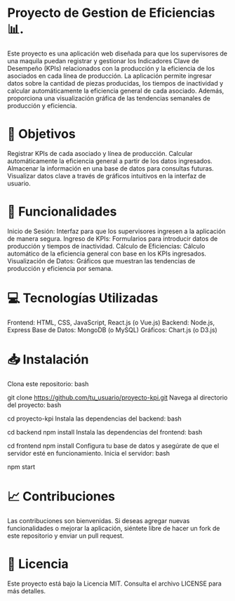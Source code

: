 # Proyecto de Gestion de Eficiencias📊.
Este proyecto es una aplicación web diseñada para que los supervisores de una maquila puedan registrar y gestionar los Indicadores Clave de Desempeño (KPIs) relacionados con la producción y la eficiencia de los asociados en cada línea de producción. La aplicación permite ingresar datos sobre la cantidad de piezas producidas, los tiempos de inactividad y calcular automáticamente la eficiencia general de cada asociado. Además, proporciona una visualización gráfica de las tendencias semanales de producción y eficiencia.

# 🚀 Objetivos
Registrar KPIs de cada asociado y línea de producción.
Calcular automáticamente la eficiencia general a partir de los datos ingresados.
Almacenar la información en una base de datos para consultas futuras.
Visualizar datos clave a través de gráficos intuitivos en la interfaz de usuario.

# 🔧 Funcionalidades
Inicio de Sesión: Interfaz para que los supervisores ingresen a la aplicación de manera segura.
Ingreso de KPIs: Formularios para introducir datos de producción y tiempos de inactividad.
Cálculo de Eficiencias: Cálculo automático de la eficiencia general con base en los KPIs ingresados.
Visualización de Datos: Gráficos que muestran las tendencias de producción y eficiencia por semana.

# 💻 Tecnologías Utilizadas
Frontend: HTML, CSS, JavaScript, React.js (o Vue.js)
Backend: Node.js, Express
Base de Datos: MongoDB (o MySQL)
Gráficos: Chart.js (o D3.js)

# 📥 Instalación
Clona este repositorio:
bash

git clone https://github.com/tu_usuario/proyecto-kpi.git
Navega al directorio del proyecto:
bash

cd proyecto-kpi
Instala las dependencias del backend:
bash

cd backend
npm install
Instala las dependencias del frontend:
bash

cd frontend
npm install
Configura tu base de datos y asegúrate de que el servidor esté en funcionamiento.
Inicia el servidor:
bash

npm start

# 📈 Contribuciones
Las contribuciones son bienvenidas. Si deseas agregar nuevas funcionalidades o mejorar la aplicación, siéntete libre de hacer un fork de este repositorio y enviar un pull request.

# 📜 Licencia
Este proyecto está bajo la Licencia MIT. Consulta el archivo LICENSE para más detalles.